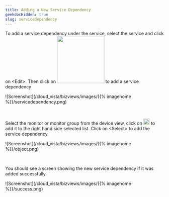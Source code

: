 ```yaml
---
title: Adding a New Service Dependency
geekdocHidden: true
slug: servicedependency
---
```


To add a service dependency under the service, select the service and click on \<Edit>. Then click on <img src="/cloud_vista/bizviews/images/{{% imagehome %}}/dependencyicon.png" width="150px"> to add a service dependency


![Screenshot](/cloud_vista/bizviews/images/{{% imagehome %}}/servicedependency.png)

&nbsp;


Select the monitor or monitor group from the device view, click on <img src="/cloud_vista/bizviews/images/{{% imagehome %}}/arrowicon.png" width="20px"> to add it to the right hand side selected list. Click on \<Select> to add the service dependency.



![Screenshot](/cloud_vista/bizviews/images/{{% imagehome %}}/object.png)

&nbsp;

You should see a screen showing the new service dependency if it was added successfully.

![Screenshot](/cloud_vista/bizviews/images/{{% imagehome %}}/success.png)

